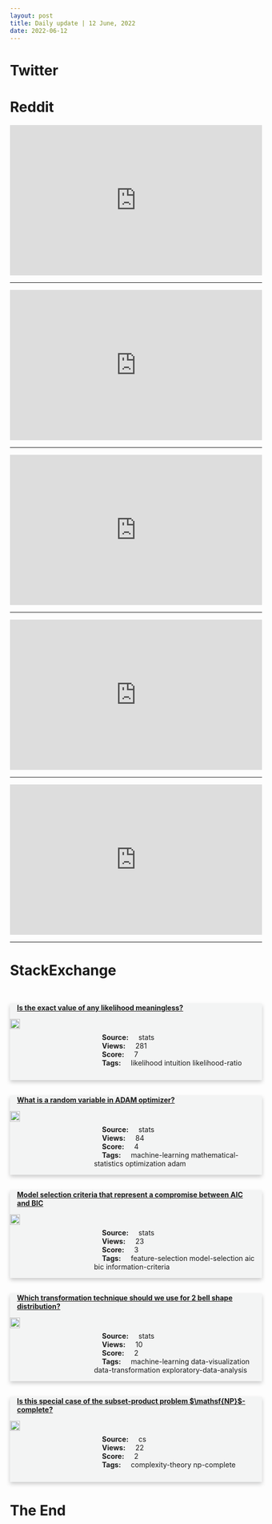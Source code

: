 ```yaml
---
layout: post
title: Daily update | 12 June, 2022
date: 2022-06-12
---
```


<script async src="https://platform.twitter.com/widgets.js" charset="utf-8"></script>


<script src='https://storage.ko-fi.com/cdn/scripts/overlay-widget.js'></script>
<script>
  kofiWidgetOverlay.draw('themldojo', {
    'type': 'floating-chat',
    'floating-chat.donateButton.text': 'Support me',
    'floating-chat.donateButton.background-color': '#f45d22',
    'floating-chat.donateButton.text-color': '#fff'
  });
</script>

# Twitter 

<blockquote class="twitter-tweet"><a href="https://twitter.com/MirMAKOfficial/status/1535667991991697408"></a></blockquote>

<blockquote class="twitter-tweet"><a href="https://twitter.com/ABZayed/status/1535552470490939394"></a></blockquote>

<blockquote class="twitter-tweet"><a href="https://twitter.com/MaxKennerly/status/1535671021604376577"></a></blockquote>

<blockquote class="twitter-tweet"><a href="https://twitter.com/TheEconomist/status/1535446326871310336"></a></blockquote>

<blockquote class="twitter-tweet"><a href="https://twitter.com/AndroidDev/status/1535668213220052993"></a></blockquote>

<blockquote class="twitter-tweet"><a href="https://twitter.com/karpathy/status/1535664103213002752"></a></blockquote>

<blockquote class="twitter-tweet"><a href="https://twitter.com/ylecun/status/1535676934016880647"></a></blockquote>

<blockquote class="twitter-tweet"><a href="https://twitter.com/ylecun/status/1535674870461341702"></a></blockquote>

<blockquote class="twitter-tweet"><a href="https://twitter.com/ylecun/status/1535678461427302400"></a></blockquote>

<blockquote class="twitter-tweet"><a href="https://twitter.com/huggingface/status/1535473234900045825"></a></blockquote>

# Reddit 

<iframe id="reddit-embed" src="https://www.redditmedia.com/r/datascience/comments/v9of4r/any_other_data_scientists_out_there_who_do_not?ref_source=embed&amp;ref=share&amp;embed=true" sandbox="allow-scripts allow-same-origin allow-popups" style="border: none;" height="300" width="100%" scrolling="yes"></iframe>
<hr style="width:100%;text-align:left;margin-left:0">
<iframe id="reddit-embed" src="https://www.redditmedia.com/r/datascience/comments/v9xme1/boss_says_the_40_hour_work_week_is_a_myth_thoughts?ref_source=embed&amp;ref=share&amp;embed=true" sandbox="allow-scripts allow-same-origin allow-popups" style="border: none;" height="300" width="100%" scrolling="yes"></iframe>
<hr style="width:100%;text-align:left;margin-left:0">
<iframe id="reddit-embed" src="https://www.redditmedia.com/r/MachineLearning/comments/va0p9u/p_r_deep_learning_classifier_for_sex_positions?ref_source=embed&amp;ref=share&amp;embed=true" sandbox="allow-scripts allow-same-origin allow-popups" style="border: none;" height="300" width="100%" scrolling="yes"></iframe>
<hr style="width:100%;text-align:left;margin-left:0">
<iframe id="reddit-embed" src="https://www.redditmedia.com/r/MachineLearning/comments/v9mzcd/d_how_are_very_large_models_trained_on_tpus?ref_source=embed&amp;ref=share&amp;embed=true" sandbox="allow-scripts allow-same-origin allow-popups" style="border: none;" height="300" width="100%" scrolling="yes"></iframe>
<hr style="width:100%;text-align:left;margin-left:0">
<iframe id="reddit-embed" src="https://www.redditmedia.com/r/datasets/comments/v9vreq/we_mapped_every_large_solar_plant_on_the_planet?ref_source=embed&amp;ref=share&amp;embed=true" sandbox="allow-scripts allow-same-origin allow-popups" style="border: none;" height="300" width="100%" scrolling="yes"></iframe>
<hr style="width:100%;text-align:left;margin-left:0">

<style>
.card {
box-shadow: 0 4px 8px 0 rgba(0,0,0,0.2);
transition: 0.3s;
width: 100%;
background-color: #F3F4F4;
}
p{
    margin-left:  3em;
    padding-top: 1em;
}
.part2{
    display: grid;
    grid-template-columns: 1fr 3fr;
}
h4{
    margin: 1em;
}

.card:hover {
box-shadow: 0 8px 16px 0 rgba(0,0,0,0.2);
}
b {
padding: 2px 16px;
}
</style>
  
# StackExchange 


  <br>
  <div class="card">
  <h4><a href='https://stats.stackexchange.com/questions/578425/is-the-exact-value-of-any-likelihood-meaningless'>Is the exact value of any likelihood meaningless?</a></h4> 
  <div class="part2">
      <img src="https://cdn.sstatic.net/Sites/stats/Img/apple-touch-icon@2.png?v=344f57aa10cc" alt="Img missing!" style="width:40%">
      <p><b>Source:</b> stats<br><b>Views:</b> 281<br><b>Score:</b> 7<br><b>Tags:</b> <span class="badge badge-dark">likelihood</span> <span class="badge badge-dark">intuition</span> <span class="badge badge-dark">likelihood-ratio</span></p> 
  </div>
  </div>
      
  <br>
  <div class="card">
  <h4><a href='https://stats.stackexchange.com/questions/578441/what-is-a-random-variable-in-adam-optimizer'>What is a random variable in ADAM optimizer?</a></h4> 
  <div class="part2">
      <img src="https://cdn.sstatic.net/Sites/stats/Img/apple-touch-icon@2.png?v=344f57aa10cc" alt="Img missing!" style="width:40%">
      <p><b>Source:</b> stats<br><b>Views:</b> 84<br><b>Score:</b> 4<br><b>Tags:</b> <span class="badge badge-dark">machine-learning</span> <span class="badge badge-dark">mathematical-statistics</span> <span class="badge badge-dark">optimization</span> <span class="badge badge-dark">adam</span></p> 
  </div>
  </div>
      
  <br>
  <div class="card">
  <h4><a href='https://stats.stackexchange.com/questions/578426/model-selection-criteria-that-represent-a-compromise-between-aic-and-bic'>Model selection criteria that represent a compromise between AIC and BIC</a></h4> 
  <div class="part2">
      <img src="https://cdn.sstatic.net/Sites/stats/Img/apple-touch-icon@2.png?v=344f57aa10cc" alt="Img missing!" style="width:40%">
      <p><b>Source:</b> stats<br><b>Views:</b> 23<br><b>Score:</b> 3<br><b>Tags:</b> <span class="badge badge-dark">feature-selection</span> <span class="badge badge-dark">model-selection</span> <span class="badge badge-dark">aic</span> <span class="badge badge-dark">bic</span> <span class="badge badge-dark">information-criteria</span></p> 
  </div>
  </div>
      
  <br>
  <div class="card">
  <h4><a href='https://stats.stackexchange.com/questions/578471/which-transformation-technique-should-we-use-for-2-bell-shape-distribution'>Which transformation technique should we use for 2 bell shape distribution?</a></h4> 
  <div class="part2">
      <img src="https://cdn.sstatic.net/Sites/stats/Img/apple-touch-icon@2.png?v=344f57aa10cc" alt="Img missing!" style="width:40%">
      <p><b>Source:</b> stats<br><b>Views:</b> 10<br><b>Score:</b> 2<br><b>Tags:</b> <span class="badge badge-dark">machine-learning</span> <span class="badge badge-dark">data-visualization</span> <span class="badge badge-dark">data-transformation</span> <span class="badge badge-dark">exploratory-data-analysis</span></p> 
  </div>
  </div>
      
  <br>
  <div class="card">
  <h4><a href='https://cs.stackexchange.com/questions/152247/is-this-special-case-of-the-subset-product-problem-mathsfnp-complete'>Is this special case of the subset-product problem $\mathsf{NP}$-complete?</a></h4> 
  <div class="part2">
      <img src="https://cdn.sstatic.net/Sites/cs/Img/apple-touch-icon@2.png?v=324a3e0c2b03" alt="Img missing!" style="width:40%">
      <p><b>Source:</b> cs<br><b>Views:</b> 22<br><b>Score:</b> 2<br><b>Tags:</b> <span class="badge badge-dark">complexity-theory</span> <span class="badge badge-dark">np-complete</span></p> 
  </div>
  </div>
      
# The End